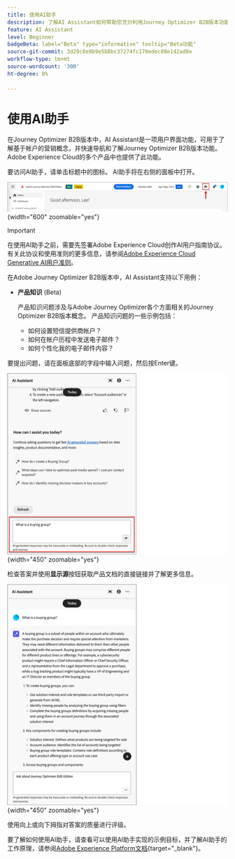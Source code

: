 ```yaml
---
title: 使用AI助手
description: 了解AI Assistant如何帮助您充分利用Journey Optimizer B2B版本功能。
feature: AI Assistant
level: Beginner
badgeBeta: label="Beta" type="informative" tooltip="Beta功能"
source-git-commit: 3d20c8e8b9e5b8bc37274fc170edec80e142ad8e
workflow-type: tm+mt
source-wordcount: '300'
ht-degree: 0%

---
```


# 使用AI助手

在Journey Optimizer B2B版本中，AI Assistant是一项用户界面功能，可用于了解基于帐户的营销概念，并快速导航和了解Journey Optimizer B2B版本功能<!-- get operational insights for your specific environment -->。 Adobe Experience Cloud的多个产品中也提供了此功能。

要访问AI助手，请单击标题中的图标。 AI助手将在右侧的面板中打开。

![单击图标以访问AI助手](./assets/ai-assistant-icon-header.png){width="600" zoomable="yes"}

>[!IMPORTANT]
>
>在使用AI助手之前，需要先签署Adobe Experience Cloud创作AI用户指南协议。 有关此协议和使用准则的更多信息，请参阅[Adobe Experience Cloud Generative AI用户准则](https://www.adobe.com/legal/licenses-terms/adobe-dx-gen-ai-user-guidelines.html)。

在Adobe Journey Optimizer B2B版本中，AI Assistant支持以下用例：

* **产品知识** (Beta)

  产品知识问题涉及与Adobe Journey Optimizer各个方面相关的Journey Optimizer B2B版本概念。 产品知识问题的一些示例包括：

   * 如何设置短信提供商帐户？
   * 如何在帐户历程中发送电子邮件？
   * 如何个性化我的电子邮件内容？

<!-- 
* **Operational insights** in journeys (Beta)

    Operational insight questions are about the journey objects in your organization's sandbox. Some examples of operational insight questions or prompts include:

    * How many live journeys do I have in Adobe Journey Optimizer?
    * Give me a list of all the scheduled journeys
    * How many Journeys have been created in the last 7 days?

    >[!NOTE]
    >
    >The only Adobe Journey Optimizer B2B Edition object you have access to ask the AI Assistant operational insights questions about is **Journeys**. It will only have data for the sandbox you are currently in.
-->
要提出问题，请在面板底部的字段中输入问题，然后按Enter键。

![在文本框中输入问题](./assets/ai-assistant-ask-question.png){width="450" zoomable="yes"}

检查答案并使用&#x200B;**显示源**&#x200B;按钮获取产品文档的直接链接并了解更多信息。

![来自AI Assistant查询的结果](./assets/ai-assistant-answer.png){width="450" zoomable="yes"}

使用向上或向下拇指对答案的质量进行评级。

要了解如何使用AI助手，请查看可以使用AI助手实现的示例目标，并了解AI助手的工作原理，请参阅[Adobe Experience Platform文档](https://experienceleague.adobe.com/en/docs/experience-platform/ai-assistant/home){target="_blank"}。
